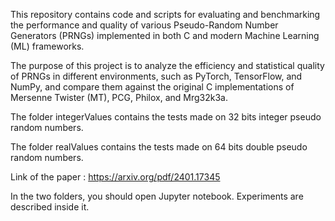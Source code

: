This repository contains code and scripts for evaluating and benchmarking the performance and quality of various Pseudo-Random Number Generators (PRNGs) implemented in both C and modern Machine Learning (ML) frameworks.

The purpose of this project is to analyze the efficiency and statistical quality of PRNGs in different environments, such as PyTorch, TensorFlow, and NumPy, and compare them against the original C implementations of Mersenne Twister (MT), PCG, Philox, and Mrg32k3a.

The folder integerValues contains the tests made on 32 bits integer pseudo random numbers.

The folder realValues contains the tests made on 64 bits double pseudo random numbers.

Link of the paper : https://arxiv.org/pdf/2401.17345 


In the two folders, you should open Jupyter notebook. Experiments are described inside it.
